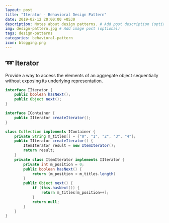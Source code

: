 ```yaml
---
layout: post
title: "Iterator - Behavioral Design Pattern"
date: 2019-02-12 20:00:00 +0530
description: Notes about design patterns. # Add post description (optional)
img: design-pattern.jpg # Add image post (optional)
tags: design-patterns
categories: behavioral-pattern
icon: blogging.png
---
```


➿ Iterator
------------------
Provide a way to access the elements of an aggregate object sequentially without exposing its underlying representation.

```java
interface IIterator {
    public boolean hasNext();
    public Object next();
}

interface IContainer {
    public IIterator createIterator();
}

class Collection implements IContainer {
    private String m_titles[] = {"0", "1", "2", "3", "4"};
    public IIterator createIterator() {
        ItemIterator result = new ItemIterator();
        return result;
    }
    private class ItemIterator implements IIterator {
        private int m_position = 0;
        public boolean hasNext() {
            return (m_position < m_titles.length)
        }
        public Object next() {
            if (this.hasNext()) {
                return m_titles[m_position++];
            }
            return null;
        }
    }
}
```
